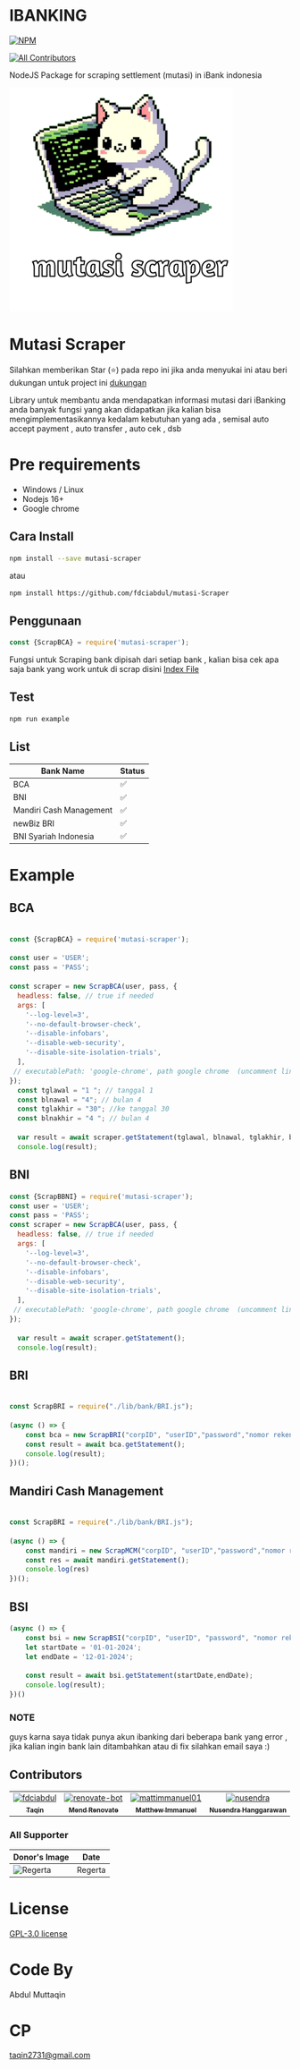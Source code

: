 

# IBANKING
[![NPM](https://nodei.co/npm/mutasi-scraper.png?compact=true)](https://npmjs.org/package/mutasi-scraper) 

[![All Contributors](https://img.shields.io/github/all-contributors/fdciabdul/mutasi-scraper?color=ee8449&style=flat-square)](#contributors)

NodeJS Package for scraping settlement (mutasi) in iBank indonesia

<img src="/assets/logo.png" width="400"></img>


# Mutasi Scraper

  Silahkan memberikan Star (⭐) pada repo ini jika anda menyukai ini 
 atau beri dukungan untuk project ini [dukungan](#dukungan)

Library untuk membantu anda mendapatkan informasi mutasi dari iBanking anda 
banyak fungsi yang akan didapatkan jika kalian bisa mengimplementasikannya kedalam kebutuhan yang ada , semisal auto accept payment , auto transfer , auto cek , dsb

# Pre requirements

 - Windows / Linux
 - Nodejs 16+
 - Google chrome

## Cara Install

```bash
npm install --save mutasi-scraper
```

atau

```bash
npm install https://github.com/fdciabdul/mutasi-Scraper
```


## Penggunaan

```javascript
const {ScrapBCA} = require('mutasi-scraper');
```

Fungsi untuk Scraping bank dipisah dari setiap bank , kalian bisa cek apa saja bank yang work untuk di scrap 
disini [Index File](https://github.com/fdciabdul/mutasi-scraper/blob/main/index.js)

## Test

```bash
npm run example
```
## List 
| Bank Name | Status |
| --- | --- | 
|BCA| ✅|
|BNI|✅|
|Mandiri Cash Management|✅|
|newBiz BRI|✅|
| BNI Syariah Indonesia |✅|


# Example

## BCA

```javascript

const {ScrapBCA} = require('mutasi-scraper');

const user = 'USER';
const pass = 'PASS';

const scraper = new ScrapBCA(user, pass, {
  headless: false, // true if needed
  args: [
    '--log-level=3', 
    '--no-default-browser-check',
    '--disable-infobars',
    '--disable-web-security',
    '--disable-site-isolation-trials',
  ],
 // executablePath: 'google-chrome', path google chrome  (uncomment line ini jika tidak diperlukan)  tapi direkomendasikan menggunakan google chrome 
});
  const tglawal = "1 "; // tanggal 1
  const blnawal = "4"; // bulan 4
  const tglakhir = "30"; //ke tanggal 30
  const blnakhir = "4 "; // bulan 4

  var result = await scraper.getStatement(tglawal, blnawal, tglakhir, blnakhir);
  console.log(result);
```

## BNI

```javascript
const {ScrapBBNI} = require('mutasi-scraper');
const user = 'USER';
const pass = 'PASS';
const scraper = new ScrapBCA(user, pass, {
  headless: false, // true if needed
  args: [
    '--log-level=3', 
    '--no-default-browser-check',
    '--disable-infobars',
    '--disable-web-security',
    '--disable-site-isolation-trials',
  ],
 // executablePath: 'google-chrome', path google chrome  (uncomment line ini jika tidak diperlukan)  tapi direkomendasikan menggunakan google chrome 
});

  var result = await scraper.getStatement();
  console.log(result);
```

## BRI

```javascript

const ScrapBRI = require("./lib/bank/BRI.js");

(async () => {
    const bca = new ScrapBRI("corpID", "userID","password","nomor rekening","wit.ai apikey");
    const result = await bca.getStatement();
    console.log(result);
})();
```
## Mandiri Cash Management

```javascript

const ScrapBRI = require("./lib/bank/BRI.js");

(async () => {
    const mandiri = new ScrapMCM("corpID", "userID","password","nomor rekening");
    const res = await mandiri.getStatement();
    console.log(res)
})();
```
## BSI
```javascript
(async () => {
    const bsi = new ScrapBSI("corpID", "userID", "password", "nomor rekening");
    let startDate = '01-01-2024'; 
    let endDate = '12-01-2024';  

    const result = await bsi.getStatement(startDate,endDate);
    console.log(result);
})()
```

### NOTE 

guys karna saya tidak punya akun ibanking dari beberapa bank yang error , jika kalian ingin bank lain ditambahkan atau di fix silahkan email saya :)

## Contributors

<!-- readme: contributors -start -->
<table>
<tr>
    <td align="center">
        <a href="https://github.com/fdciabdul">
            <img src="https://avatars.githubusercontent.com/u/31664438?v=4" width="100;" alt="fdciabdul"/>
            <br />
            <sub><b>Taqin</b></sub>
        </a>
    </td>
    <td align="center">
        <a href="https://github.com/renovate-bot">
            <img src="https://avatars.githubusercontent.com/u/25180681?v=4" width="100;" alt="renovate-bot"/>
            <br />
            <sub><b>Mend Renovate</b></sub>
        </a>
    </td>
    <td align="center">
        <a href="https://github.com/mattimmanuel01">
            <img src="https://avatars.githubusercontent.com/u/41610158?v=4" width="100;" alt="mattimmanuel01"/>
            <br />
            <sub><b>Matthew Immanuel</b></sub>
        </a>
    </td>
    <td align="center">
        <a href="https://github.com/nusendra">
            <img src="https://avatars.githubusercontent.com/u/8466308?v=4" width="100;" alt="nusendra"/>
            <br />
            <sub><b>Nusendra Hanggarawan</b></sub>
        </a>
    </td></tr>
</table>
<!-- readme: contributors -end -->

### All Supporter 

| Donor's Image                                      |Date       |
|---------------------------------------------------|--------------|
| ![Regerta](https://avatars.githubusercontent.com/u/19641375?s=96&v=4) | Regerta     | 



# License

[GPL-3.0 license](https://github.com/fdciabdul/mutasi-scraper/blob/main/LICENSE)

# Code By
 Abdul Muttaqin
# CP 
taqin2731@gmail.com




